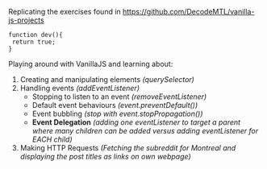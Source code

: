 Replicating the exercises found  in https://github.com/DecodeMTL/vanilla-js-projects

```
function dev(){
 return true;
}

```

Playing around with VanillaJS and learning about:
1. Creating and manipulating elements *(querySelector)*
2. Handling events *(addEventListener)*
    - Stopping to listen to an event *(removeEventListener)*
    - Default event behaviours *(event.preventDefault())*
    - Event bubbling *(stop with event.stopPropagation())*
    - **Event Delegation** *(adding one eventListener to target a parent where many children can be added versus adding eventListener for EACH child)*
3. Making HTTP Requests *(Fetching the subreddit for Montreal and displaying the post titles as links on own webpage)* 